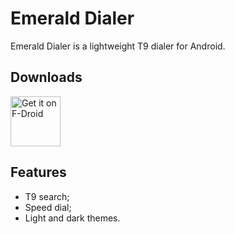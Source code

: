 # Emerald Dialer

Emerald Dialer is a lightweight T9 dialer for Android. 

## Downloads
[<img src="https://f-droid.org/badge/get-it-on.png"
      alt="Get it on F-Droid"
      height="80">](https://f-droid.org/app/ru.henridellal.dialer)

## Features
- T9 search;
- Speed dial;
- Light and dark themes.
